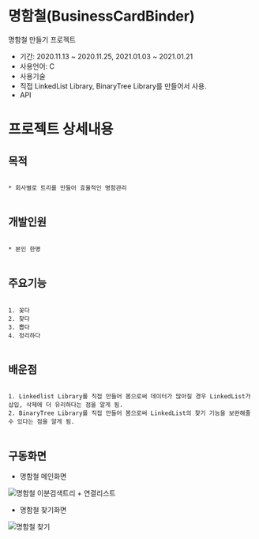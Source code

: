 # 명함철(BusinessCardBinder)
명함철 만들기 프로젝트

* 기간: 2020.11.13 ~ 2020.11.25, 2021.01.03 ~ 2021.01.21
* 사용언어: C
* 사용기술 
 * 직접 LinkedList Library, BinaryTree Library를 만들어서 사용.
 * API

프로젝트 상세내용
=============
목적
-------------
<pre>
<code>
* 회사별로 트리를 만들어 효율적인 명함관리
</code>
</pre>

개발인원
-------------
<pre>
<code>
* 본인 한명
</code>
</pre>

주요기능
-------------
<pre>
<code>
1. 꽂다
2. 찾다
3. 뽑다
4. 정리하다
</code>
</pre>


배운점
-------------
<pre>
<code>
1. Linkedlist Library를 직접 만들어 봄으로써 데이터가 많아질 경우 LinkedList가 삽입, 삭제에 더 유리하다는 점을 알게 됨.
2. BinaryTree Library를 직접 만들어 봄으로써 LinkedList의 찾기 기능을 보완해줄 수 있다는 점을 알게 됨.
</code>
</pre>

구동화면
-------------
* 명함철 메인화면

![명함철 이분검색트리 + 연결리스트](https://user-images.githubusercontent.com/63482037/130323416-3994fd43-0a33-49ed-acf8-74f186305dda.PNG)


* 명함철 찾기화면

![명함철 찾기](https://user-images.githubusercontent.com/63482037/130323464-a38c6544-0aad-46ed-bc6e-8194cc2c14a0.PNG)


